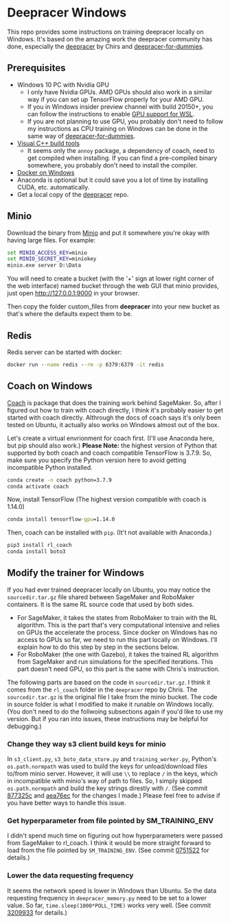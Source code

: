# Deepracer Windows
This repo provides some instructions on training deepracer locally on Windows. It's based on the amazing work the deepracer community has done, especially the [deepracer](https://github.com/aws-deepracer-community/deepracer) by Chirs and [deepracer-for-dummies](https://github.com/aws-deepracer-community/deepracer-for-dummies).

## Prerequisites
- Windows 10 PC with Nvidia GPU 
  - I only have Nvidia GPUs. AMD GPUs should also work in a similar way if you can set up TensorFlow properly for your AMD GPU. 
  - If you in Windows insider preview channel with build 20150+, you can follow the instructions to enable [GPU support for WSL](https://docs.microsoft.com/en-us/windows/win32/direct3d12/gpu-cuda-in-wsl).
  - If you are not planning to use GPU, you probably don't need to follow my instructions as CPU training on Windows can be done in the same way of [deepracer-for-dummies](https://github.com/aws-deepracer-community/deepracer-for-dummies).
- [Visual C++ build tools](https://visualstudio.microsoft.com/visual-cpp-build-tools/)
  - It seems only the ```annoy``` package, a dependency of coach, need to get compiled when installing. If you can find a pre-compiled binary somewhere, you probably don't need to install the compiler. 
- [Docker on Windows](https://www.docker.com/products/docker-desktop)
- Anaconda is optional but it could save you a lot of time by installing CUDA, etc. automatically.
- Get a local copy of the [deepracer](https://github.com/aws-deepracer-community/deepracer) repo.

## Minio
Download the binary from [Minio](https://min.io/download#/windows) and put it somewhere you're okay with having large files. For example:
```cmd
set MINIO_ACCESS_KEY=minio
set MINIO_SECRET_KEY=miniokey
minio.exe server D:\Data
```

You will need to create a bucket (with the '+' sign at lower right corner of the web interface) named bucket through the web GUI that minio provides, just open http://127.0.0.1:9000 in your browser.

Then copy the folder custom_files from **deepracer** into your new bucket as that's where the defaults expect them to be.

## Redis
Redis server can be started with docker:
```cmd
docker run --name redis --rm -p 6379:6379 -it redis
```

## Coach on Windows
[Coach](https://nervanasystems.github.io/coach/) is package that does the training work behind SageMaker. So, after I figured out how to train with coach directly, I think it's probably easier to get started with coach directly. Althrough the docs of coach says it's only been tested on Ubuntu, it actually also works on Windows almost out of the box. 

Let's create a virtual envrionment for coach first. (I'll use Anaconda here, but pip should also work.) **Please Note:** the highest version of Python that supported by both coach and coach compatible TensorFlow is 3.7.9. So, make sure you specify the Python version here to avoid getting incompatible Python installed. 
```cmd
conda create -n coach python=3.7.9
conda activate coach
```

Now, install TensorFlow (The highest version compatible with coach is 1.14.0)
```cmd
conda install tensorflow-gpu=1.14.0
```

Then, coach can be installed with ```pip```. (It't not available with Anaconda.)
```cmd
pip3 install rl_coach
conda install boto3
```

## Modify the trainer for Windows
If you had ever trained deepracer locally on Ubuntu, you may notice the ```sourcedir.tar.gz``` file shared between SageMaker and RoboMaker containers. It is the same RL source code that used by both sides. 
- For SageMaker, it takes the states from RoboMaker to train with the RL algorithm. This is the part that's very computational intensive and relies on GPUs the accelerate the process. Since docker on Windows has no access to GPUs so far, we need to run this part locally on Windows. I'll explain how to do this step by step in the sections below. 
- For RoboMaker (the one with Gazebo), it takes the trained RL algorithm from SageMaker and run simulations for the specified iterations. This part doesn't need GPU, so this part is the same with Chris's instruction. 

The following parts are based on the code in ```sourcedir.tar.gz```. I think it comes from the ```rl_coach``` folder in the ```deepracer``` repo by Chris. The ```sourcedir.tar.gz``` is the original file I take from the minio bucket. The code in source folder is what I modified to make it runable on Windows locally. (You don't need to do the follwoing subsections again if you'd like to use my version. But if you ran into issues, these instructions may be helpful for debugging.)

### Change they way s3 client build keys for minio
In ```s3_client.py```, ```s3_boto_data_store.py``` and ```training_worker.py```, Python's ```os.path.normpath``` was used to build the keys for unload/download files to/from minio server. However, it will use ```\\``` to replace ```/``` in the keys, which in incompatible with minio's way of path to files. So, I simply skipped ```os.path.normpath``` and build the key strings direstly with ```/```. (See commit [877325c](https://github.com/PhoenixDai/deepracer-windows/commit/877325c8a7389b210c7b9fe0f2c2b55bf009de67) and [aea76ec](https://github.com/PhoenixDai/deepracer-windows/commit/aea76ec2875caed9ee9596fc21d8113768998af9) for the changes I made.) Please feel free to advise if you have better ways to handle this issue. 

### Get hyperparameter from file pointed by SM_TRAINING_ENV
I didn't spend much time on figuring out how hyperparameters were passed from SageMaker to rl_coach. I think it would be more straight forward to load from the file pointed by ```SM_TRAINING_ENV```. (See commit [0751522](https://github.com/PhoenixDai/deepracer-windows/commit/0751522717a48ba080211143802316469a925a0f) for details.)

### Lower the data requesting frequency
It seems the network speed is lower in Windows than Ubuntu. So the data requesting frequency in ```deepracer_memory.py``` need to be set to a lower value. So far, ```time.sleep(1000*POLL_TIME)``` works very well. (See commit [3209933](https://github.com/PhoenixDai/deepracer-windows/commit/3209933c58dc082d9d584adabd4cab502a58b57f) for details.)




